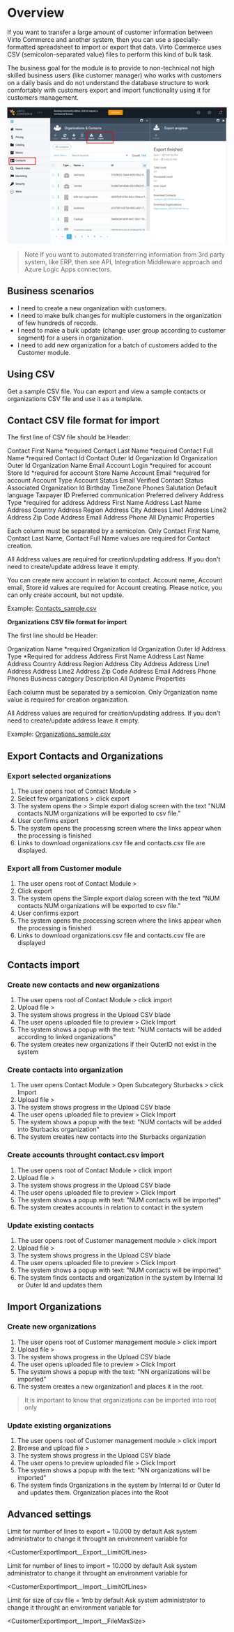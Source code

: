 # Overview

If you want to transfer a large amount of customer information between Virto Commerce and another system, then you can use a specially-formatted spreadsheet to import or export that data. Virto Commerce uses CSV (semicolon-separated value) files to perform this kind of bulk task.

The business goal for the module is to provide to non-technical not high skilled business users (like customer manager) who works with customers on a daily basis and do not understand the database structure to work comfortably with customers export and import functionality using it for customers management.

![Screenshot_4](media/Screenshot4.png)

> Note If you want to automated transferring information from 3rd party system, like ERP, then see API, Integration Middleware approach and Azure Logic Apps connectors.

## Business scenarios

- I need to create a new organization with customers.
- I need to make bulk changes for multiple customers in the organization of few hundreds of records.
- I need to make a bulk update (change user group according to customer segment) for a users in organization.
- I need to add new organization for a batch of customers added to the Customer module.

## Using CSV

Get a sample CSV file.
You can export and view a sample contacts or organizations CSV file and use it as a template.

## Contact CSV file format for import

The first line of CSV file should be Header:

Contact First Name \*required
Contact Last Name \*required
Contact Full Name \*required
Contact Id
Contact Outer Id
Organization Id
Organization Outer Id
Organization Name
Email
Account Login \*required for account
Store Id \*required for account
Store Name
Account Email \*required for account
Account Type
Account Status
Email Verified
Contact Status
Associated Organization Id
Birthday
TimeZone
Phones
Salutation
Default language
Taxpayer ID
Preferred communication
Preferred delivery
Address Type \*required for address
Address First Name
Address Last Name
Address Country
Address Region
Address City
Address Line1
Address Line2
Address Zip Code
Address Email
Address Phone
All Dynamic Properties


Each column must be separated by a semicolon. Only Contact First Name, Contact Last Name, Contact Full Name values are required for Contact creation.

All Address values are required for creation/updating address. If you don't need to create/update address leave it empty.

You can create new account in relation to contact. Account name, Account email, Store id values are required for Account creating. Please notice, you can only create account, but not update.

Example: [Contacts\_sample.csv](media/samples/Contacts_sample.csv)

**Organizations CSV file format for import**

The first line should be Header:

Organization Name \*required
Organization Id
Organization Outer Id
Address Type \*Required for address
Address First Name
Address Last Name
Address Country
Address Region
Address City
Address Address Line1
Address Address Line2
Address Zip Code
Address Email
Address Phone
Phones
Business category
Description
All Dynamic Properties

Each column must be separated by a semicolon. Only Organization name value is required for creation organization.

All Address values are required for creation/updating address. If you don't need to create/update address leave it empty.


Example: [Organizations\_sample.csv](media/samples/Organizations_sample.csv)

## Export Contacts and Organizations

### Export selected organizations

1. The user opens root of Contact Module >
2. Select few organizations > click export
3. The system opens the > Simple export dialog screen with the text "NUM contacts NUM organizations will be exported to csv file."
4. User confirms export
5. The system opens the processing screen where the links appear when the processing is finished
6. Links to download organizations.csv file and contacts.csv file are displayed.

### Export all from Customer module

1. The user opens root of Contact Module >
2. Click export
3. The system opens the Simple export dialog screen with the text "NUM contacts NUM organizations will be exported to csv file."
4. User confirms export
5. The system opens the processing screen where the links appear when the processing is finished
6. Links to download organizations.csv file and contacts.csv file are displayed

## Contacts import

### Create new contacts and new organizations

1. The user opens root of Contact Module > click import
2. Upload file >
3. The system shows progress in the Upload CSV blade
4. The user opens uploaded file to preview > Click Import
5. The system shows a popup with the text: "NUM contacts will be added according to linked organizations"
6. The system creates new organizations if their OuterID not exist in the system

### Create contacts into organization

1. The user opens Contact Module > Open Subcategory Sturbacks > click Import
2. Upload file >
3. The system shows progress in the Upload CSV blade
4. The user opens uploaded file to preview > Click Import
5. The system shows a popup with the text: "NUM contacts will be added into Sturbacks organization"
6. The system creates new contacts into the Sturbacks organization

### Create accounts throught contact.csv import

1. The user opens root of Contact Module > click import
2. Upload file >
3. The system shows progress in the Upload CSV blade
4. The user opens uploaded file to preview > Click Import
5. The system shows a popup with text: "NUM contacts will be imported"
6. The system creates accounts in relation to contact in the system

### Update existing contacts

1. The user opens root of Customer management module > click import
2. Upload file >
3. The system shows progress in the Upload CSV blade
4. The user opens uploaded file to preview > Click Import
5. The system shows a popup with text: "NUM contacts will be imported"
6. The system finds contacts and organization in the system by Internal Id or Outer Id and updates them

## Import Organizations

### Create new organizations

1. The user opens root of Customer management module > click import
2. Upload file >
3. The system shows progress in the Upload CSV blade
4. The user opens uploaded file to preview > Click Import
5. The system shows a popup with the text: "NN organizations will be imported"
6. The system creates a new organization1 and places it in the root.

> It is important to know that organizations can be imported into root only

### Update existing organizations

1. The user opens root of Customer management module > click import
2. Browse and upload file >
3. The system shows progress in the Upload CSV blade
4. The user opens to preview uploaded file > Click Import
5. The system shows a popup with the text: "NN organizations will be imported"
6. The system finds Organizations in the system by Internal Id or Outer Id and updates them. Organization places into the Root

## Advanced settings

Limit for number of lines to export = 10.000 by default Ask system administrator to change it throught an environment variable for

<CustomerExportImport__Export__LimitOfLines>

Limit for number of lines to import = 10.000 by default Ask system administrator to change it throught an environment variable for

<CustomerExportImport__Import__LimitOfLines>

Limit for size of csv file = 1mb by default Ask system administrator to change it throught an environment variable for

<CustomerExportImport__Import__FileMaxSize>
